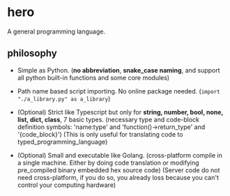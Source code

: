 # hero
A general programming language.

## philosophy
* Simple as Python. (**no abbreviation**, **snake_case naming**, and support all python built-in functions and some core modules)
* Path name based script importing. No online package needed. (`import "./a_library.py" as a_library`)

* (Optional) Strict like Typescript but only for **string, number, bool, none, list, dict, class**, 7 basic types. (necessary type and code-block definition symbols: 'name:type' and 'function()->return_type' and '{code_block}') (This is only useful for translating code to typed_programming_language)
* (Optional) Small and executable like Golang. (cross-platform compile in a single machine. Either by doing code translation or modifying pre_compiled binary embedded hex source code) (Server code do not need cross-platform, if you do so, you already loss because you can't control your computing hardware)
